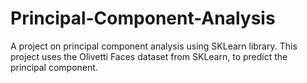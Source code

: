# Principal-Component-Analysis
A project on principal component analysis using SKLearn library.
This project uses the Olivetti Faces dataset from SKLearn, to predict the principal component.

